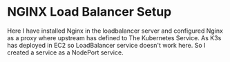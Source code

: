 # NGINX Load Balancer Setup
Here I have installed Nginx in the loadbalancer server and configured Nginx as a proxy where upstream has defined to The Kubernetes Service. As K3s has deployed in EC2 so LoadBalancer service doesn't work here. So I created a service as a NodePort service. 

